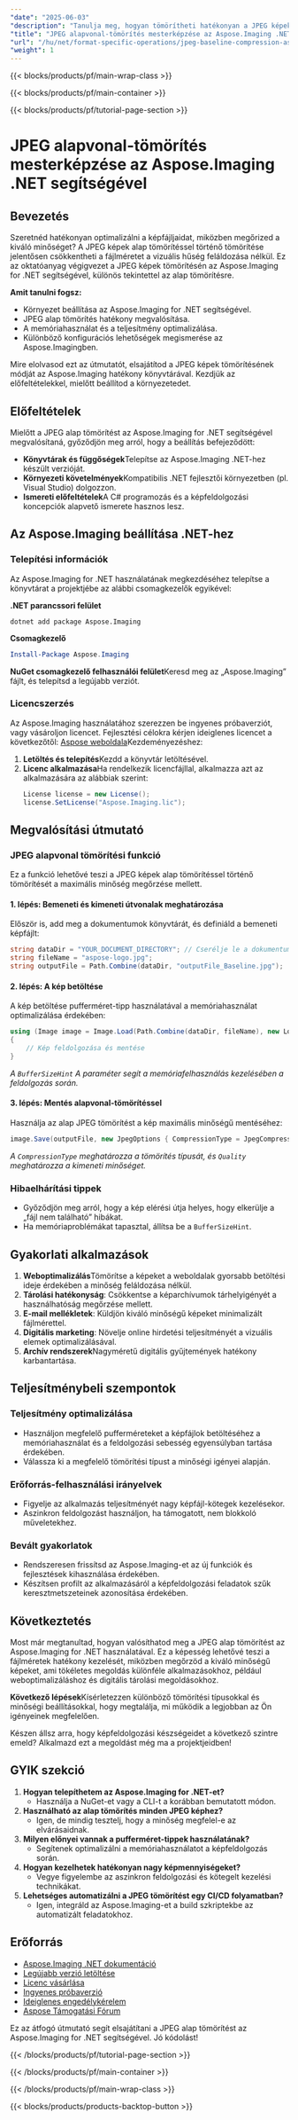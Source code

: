 ```yaml
---
"date": "2025-06-03"
"description": "Tanulja meg, hogyan tömörítheti hatékonyan a JPEG képeket az Aspose.Imaging for .NET segítségével, csökkentve a fájlméretet a minőség megőrzése mellett."
"title": "JPEG alapvonal-tömörítés mesterképzése az Aspose.Imaging .NET segítségével"
"url": "/hu/net/format-specific-operations/jpeg-baseline-compression-aspose-imaging-net/"
"weight": 1
---
```


{{< blocks/products/pf/main-wrap-class >}}

{{< blocks/products/pf/main-container >}}

{{< blocks/products/pf/tutorial-page-section >}}
# JPEG alapvonal-tömörítés mesterképzése az Aspose.Imaging .NET segítségével

## Bevezetés

Szeretnéd hatékonyan optimalizálni a képfájljaidat, miközben megőrized a kiváló minőséget? A JPEG képek alap tömörítéssel történő tömörítése jelentősen csökkentheti a fájlméretet a vizuális hűség feláldozása nélkül. Ez az oktatóanyag végigvezet a JPEG képek tömörítésén az Aspose.Imaging for .NET segítségével, különös tekintettel az alap tömörítésre.

**Amit tanulni fogsz:**
- Környezet beállítása az Aspose.Imaging for .NET segítségével.
- JPEG alap tömörítés hatékony megvalósítása.
- A memóriahasználat és a teljesítmény optimalizálása.
- Különböző konfigurációs lehetőségek megismerése az Aspose.Imagingben.

Mire elolvasod ezt az útmutatót, elsajátítod a JPEG képek tömörítésének módját az Aspose.Imaging hatékony könyvtárával. Kezdjük az előfeltételekkel, mielőtt beállítod a környezetedet.

## Előfeltételek

Mielőtt a JPEG alap tömörítést az Aspose.Imaging for .NET segítségével megvalósítaná, győződjön meg arról, hogy a beállítás befejeződött:
- **Könyvtárak és függőségek**Telepítse az Aspose.Imaging .NET-hez készült verzióját.
- **Környezeti követelmények**Kompatibilis .NET fejlesztői környezetben (pl. Visual Studio) dolgozzon.
- **Ismereti előfeltételek**A C# programozás és a képfeldolgozási koncepciók alapvető ismerete hasznos lesz.

## Az Aspose.Imaging beállítása .NET-hez

### Telepítési információk

Az Aspose.Imaging for .NET használatának megkezdéséhez telepítse a könyvtárat a projektjébe az alábbi csomagkezelők egyikével:

**.NET parancssori felület**
```shell
dotnet add package Aspose.Imaging
```

**Csomagkezelő**
```powershell
Install-Package Aspose.Imaging
```

**NuGet csomagkezelő felhasználói felület**Keresd meg az „Aspose.Imaging” fájlt, és telepítsd a legújabb verziót.

### Licencszerzés

Az Aspose.Imaging használatához szerezzen be ingyenes próbaverziót, vagy vásároljon licencet. Fejlesztési célokra kérjen ideiglenes licencet a következőtől: [Aspose weboldala](https://purchase.aspose.com/temporary-license/)Kezdeményezéshez:
1. **Letöltés és telepítés**Kezdd a könyvtár letöltésével.
2. **Licenc alkalmazása**Ha rendelkezik licencfájllal, alkalmazza azt az alkalmazására az alábbiak szerint:
   ```csharp
   License license = new License();
   license.SetLicense("Aspose.Imaging.lic");
   ```

## Megvalósítási útmutató

### JPEG alapvonal tömörítési funkció

Ez a funkció lehetővé teszi a JPEG képek alap tömörítéssel történő tömörítését a maximális minőség megőrzése mellett.

#### 1. lépés: Bemeneti és kimeneti útvonalak meghatározása

Először is, add meg a dokumentumok könyvtárát, és definiáld a bemeneti képfájlt:
```csharp
string dataDir = "YOUR_DOCUMENT_DIRECTORY"; // Cserélje le a dokumentum könyvtárának elérési útjával
string fileName = "aspose-logo.jpg";
string outputFile = Path.Combine(dataDir, "outputFile_Baseline.jpg");
```

#### 2. lépés: A kép betöltése

A kép betöltése pufferméret-tipp használatával a memóriahasználat optimalizálása érdekében:
```csharp
using (Image image = Image.Load(Path.Combine(dataDir, fileName), new LoadOptions { BufferSizeHint = 50 }))
{
    // Kép feldolgozása és mentése
}
```
*A `BufferSizeHint` A paraméter segít a memóriafelhasználás kezelésében a feldolgozás során.*

#### 3. lépés: Mentés alapvonal-tömörítéssel

Használja az alap JPEG tömörítést a kép maximális minőségű mentéséhez:
```csharp
image.Save(outputFile, new JpegOptions { CompressionType = JpegCompressionMode.Baseline, Quality = 100 });
```
*A `CompressionType` meghatározza a tömörítés típusát, és `Quality` meghatározza a kimeneti minőséget.*

### Hibaelhárítási tippek
- Győződjön meg arról, hogy a kép elérési útja helyes, hogy elkerülje a „fájl nem található” hibákat.
- Ha memóriaproblémákat tapasztal, állítsa be a `BufferSizeHint`.

## Gyakorlati alkalmazások

1. **Weboptimalizálás**Tömörítse a képeket a weboldalak gyorsabb betöltési ideje érdekében a minőség feláldozása nélkül.
2. **Tárolási hatékonyság**: Csökkentse a képarchívumok tárhelyigényét a használhatóság megőrzése mellett.
3. **E-mail mellékletek**: Küldjön kiváló minőségű képeket minimalizált fájlmérettel.
4. **Digitális marketing**: Növelje online hirdetési teljesítményét a vizuális elemek optimalizálásával.
5. **Archív rendszerek**Nagyméretű digitális gyűjtemények hatékony karbantartása.

## Teljesítménybeli szempontok

### Teljesítmény optimalizálása
- Használjon megfelelő pufferméreteket a képfájlok betöltéséhez a memóriahasználat és a feldolgozási sebesség egyensúlyban tartása érdekében.
- Válassza ki a megfelelő tömörítési típust a minőségi igényei alapján.

### Erőforrás-felhasználási irányelvek
- Figyelje az alkalmazás teljesítményét nagy képfájl-kötegek kezelésekor.
- Aszinkron feldolgozást használjon, ha támogatott, nem blokkoló műveletekhez.

### Bevált gyakorlatok
- Rendszeresen frissítsd az Aspose.Imaging-et az új funkciók és fejlesztések kihasználása érdekében.
- Készítsen profilt az alkalmazásáról a képfeldolgozási feladatok szűk keresztmetszeteinek azonosítása érdekében.

## Következtetés

Most már megtanultad, hogyan valósíthatod meg a JPEG alap tömörítést az Aspose.Imaging for .NET használatával. Ez a képesség lehetővé teszi a fájlméretek hatékony kezelését, miközben megőrzöd a kiváló minőségű képeket, ami tökéletes megoldás különféle alkalmazásokhoz, például weboptimalizáláshoz és digitális tárolási megoldásokhoz.

**Következő lépések**Kísérletezzen különböző tömörítési típusokkal és minőségi beállításokkal, hogy megtalálja, mi működik a legjobban az Ön igényeinek megfelelően.

Készen állsz arra, hogy képfeldolgozási készségeidet a következő szintre emeld? Alkalmazd ezt a megoldást még ma a projektjeidben!

## GYIK szekció

1. **Hogyan telepíthetem az Aspose.Imaging for .NET-et?**
   - Használja a NuGet-et vagy a CLI-t a korábban bemutatott módon.
2. **Használható az alap tömörítés minden JPEG képhez?**
   - Igen, de mindig tesztelj, hogy a minőség megfelel-e az elvárásaidnak.
3. **Milyen előnyei vannak a pufferméret-tippek használatának?**
   - Segítenek optimalizálni a memóriahasználatot a képfeldolgozás során.
4. **Hogyan kezelhetek hatékonyan nagy képmennyiségeket?**
   - Vegye figyelembe az aszinkron feldolgozási és kötegelt kezelési technikákat.
5. **Lehetséges automatizálni a JPEG tömörítést egy CI/CD folyamatban?**
   - Igen, integráld az Aspose.Imaging-et a build szkriptekbe az automatizált feladatokhoz.

## Erőforrás
- [Aspose.Imaging .NET dokumentáció](https://reference.aspose.com/imaging/net/)
- [Legújabb verzió letöltése](https://releases.aspose.com/imaging/net/)
- [Licenc vásárlása](https://purchase.aspose.com/buy)
- [Ingyenes próbaverzió](https://releases.aspose.com/imaging/net/)
- [Ideiglenes engedélykérelem](https://purchase.aspose.com/temporary-license/)
- [Aspose Támogatási Fórum](https://forum.aspose.com/c/imaging/10)

Ez az átfogó útmutató segít elsajátítani a JPEG alap tömörítést az Aspose.Imaging for .NET segítségével. Jó kódolást!

{{< /blocks/products/pf/tutorial-page-section >}}

{{< /blocks/products/pf/main-container >}}

{{< /blocks/products/pf/main-wrap-class >}}

{{< blocks/products/products-backtop-button >}}